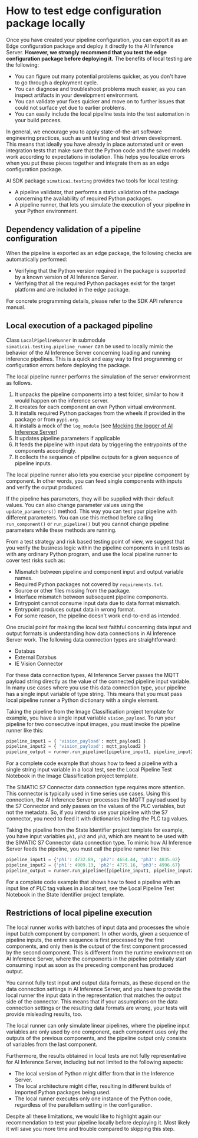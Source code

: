 <!--
SPDX-FileCopyrightText: Copyright (C) 2020 - 2025 Siemens AG

SPDX-License-Identifier: MIT
-->

# How to test edge configuration package locally

​Once you have created your pipeline configuration, you can export it as an Edge configuration package and deploy it directly to the AI Inference Server.
**However, we strongly recommend that you test the edge configuration package before deploying it.**
The benefits of local testing are the following:

- You can figure out many potential problems quicker, as you don't have to go through a deployment cycle.
- You can diagnose and troubleshoot problems much easier, as you can inspect artifacts in your development environment.
- You can validate your fixes quicker and move on to further issues that could not surface yet due to earlier problems.
- You can easily include the local pipeline tests into the test automation in your build process.

In general, we encourage you to apply state-of-the-art software engineering practices, such as unit testing and test driven development.
This means that ideally you have already in place automated unit or even integration tests that make sure that the Python code and the
saved models work according to expectations in isolation. This helps you localize errors when you put these pieces together and integrate them as an edge configuration package.

AI SDK package `simaticai.testing` provides two tools for local testing:

- A pipeline validator, that performs a static validation of the package concerning the availability of required
  Python packages.
- A pipeline runner, that lets you simulate the execution of your pipeline in your Python environment.

## Dependency validation of a pipeline configuration

When the pipeline is exported as an edge package, the following checks are automatically performed:

- Verifying that the Python version required in the package is supported by a known version of AI Inference Server.
- Verifying that all the required Python packages exist for the target platform and are included in the edge package.

For concrete programming details, please refer to the SDK API reference manual.

## Local execution of a packaged pipeline

Class `LocalPipelineRunner` in submodule `simaticai.testing.pipeline_runner` can be used to locally mimic the behavior of the AI Inference Server concerning loading and running inference pipelines. This is a quick and easy way to find programming or configuration errors before deploying the package.

The local pipeline runner performs the simulation of the server environment as follows.

1. It unpacks the pipeline components into a test folder, similar to how it would happen on the inference server.
2. It creates for each component an own Python virtual environment.
3. It installs required Python packages from the wheels if provided in the package or from `pypi.org`.
4. It installs a mock of the `log_module` (see [Mocking the logger of AI Inference Server](17-mock-inference-server-logging.md))
5. It updates pipeline parameters if applicable
6. It feeds the pipeline with input data by triggering the entrypoints of the components accordingly.
7. It collects the sequence of pipeline outputs for a given sequence of pipeline inputs.

The local pipeline runner also lets you exercise your pipeline component by component. In other words, you can feed single components with inputs and verify the output produced.

If the pipeline has parameters, they will be supplied with their default values. You can also change parameter values using the `update_parameters()` method. This way you can test your pipeline with different parameters. You can use this method before calling `run_component()` or `run_pipeline()` but you cannot change pipeline parameters while these methods
are running.

From a test strategy and risk based testing point of view, we suggest that you verify the business logic within the pipeline components in unit tests as with any ordinary Python program, and use the local pipeline runner to cover test risks such as:

- Mismatch between pipeline and component input and output variable names.
- Required Python packages not covered by `requirements.txt`.
- Source or other files missing from the package.
- Interface mismatch between subsequent pipeline components.
- Entrypoint cannot consume input data due to data format mismatch.
- Entrypoint produces output data in wrong format.
- For some reason, the pipeline doesn't work end-to-end as intended.

One crucial point for making the local test faithful concerning data input and output formats is understanding how data connections in AI Inference
Server work. The following data connection types are straightforward:

- Databus
- External Databus
- IE Vision Connector

For these data connection types, AI Inference Server passes the MQTT payload string directly as the value of the connected pipeline input variable. In many use cases where you use this data connection type, your pipeline has a single input variable of type string. This means that you must pass local pipeline runner a Python dictionary with a single element.

Taking the pipeline from the Image Classification project template for example, you have a single input variable `vision_payload`. To run your
pipeline for two consecutive input images, you must invoke the pipeline runner like this:

```python
pipeline_input1 = { 'vision_payload': mqtt_payload1 }
pipeline_input2 = { 'vision_payload': mqtt_payload2 }
pipeline_output = runner.run_pipeline([pipeline_input1, pipeline_input2])
```

For a complete code example that shows how to feed a pipeline with a single string input variable in a local test, see the Local Pipeline Test Notebook in the Image Classification project template.

​The SIMATIC S7 Connector data connection type requires more attention. This connector is typically used in time series use cases. Using this connection, the AI Inference Server processes the MQTT payload used by the S7 Connector and only passes on the values of the PLC variables, but not the metadata. So, if you intend to use your pipeline with the S7 connector, you need to feed it with dictionaries holding the PLC tag values.

Taking the pipeline from the State Identifier project template for example, you have input variables `ph1`, `ph2` and `ph3`, which are meant to
be used with the SIMATIC S7 Connector data connection type. To mimic how AI Inference Server feeds the pipeline, you must call the pipeline
runner like this:

```python
pipeline_input1 = {'ph1': 4732.89, 'ph2': 4654.44, 'ph3': 4835.02}
pipeline_input2 = {'ph1': 4909.13, 'ph2': 4775.16, 'ph3': 4996.67}
pipeline_output = runner.run_pipeline([pipeline_input1, pipeline_input2])
```

For a complete code example that shows how to feed a pipeline with an input line of PLC tag values in a local test, see the Local Pipeline Test Notebook in the State Identifier project template.

## Restrictions of local pipeline execution

The local runner works with batches of input data and processes the whole input batch component by component. In other words, given a sequence
of pipeline inputs, the entire sequence is first processed by the first components, and only then is the output of the first component processed
by the second component. This is different from the runtime environment on AI Inference Server, where the components in the pipeline potentially
start consuming input as soon as the preceding component has produced output.

You cannot fully test input and output data formats, as these depend on the data connection settings in AI Inference Server, and you have to provide
the local runner the input data in the representation that matches the output side of the connector. This means that if your assumptions
on the data connection settings or the resulting data formats are wrong, your tests will provide misleading results, too.

The local runner can only simulate linear pipelines, where the pipeline input variables are only used by one component, each component uses only the outputs of the previous components, and the pipeline output only consists of variables from the last component.

Furthermore, the results obtained in local tests are not fully representative for AI Inference Server, including but not limited to the following aspects:

- The local version of Python might differ from that in the Inference Server.
- The local architecture might differ, resulting in different builds of imported Python packages being used.
- The local runner executes only one instance of the Python code, regardless of the parallelism setting in the configuration.

Despite all these limitations, we would like to highlight again our recommendation to test your pipeline locally before deploying it.
Most likely it will save you more time and trouble compared to skipping this step.
